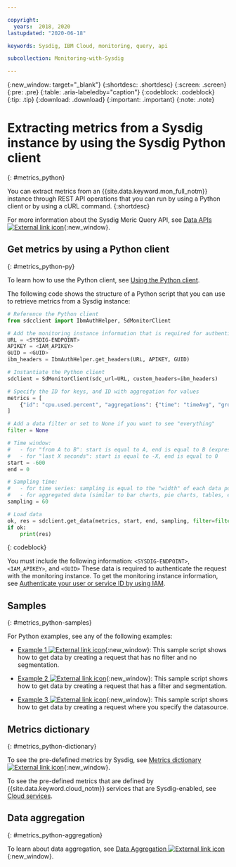 ```yaml
---

copyright:
  years:  2018, 2020
lastupdated: "2020-06-18"

keywords: Sysdig, IBM Cloud, monitoring, query, api

subcollection: Monitoring-with-Sysdig

---
```


{:new_window: target="_blank"}
{:shortdesc: .shortdesc}
{:screen: .screen}
{:pre: .pre}
{:table: .aria-labeledby="caption"}
{:codeblock: .codeblock}
{:tip: .tip}
{:download: .download}
{:important: .important}
{:note: .note}

# Extracting metrics from a Sysdig instance by using the Sysdig Python client
{: #metrics_python}

You can extract metrics from an {{site.data.keyword.mon_full_notm}} instance through REST API operations that you can run by using a Python client or by using a cURL command.
{:shortdesc}

For more information about the Sysdig Meric Query API, see [Data APIs ![External link icon](../../icons/launch-glyph.svg "External link icon")](https://sysdig.gitbooks.io/sysdig-cloud-api/content/rest_api/data.html){:new_window}.


## Get metrics by using a Python client
{: #metrics_python-py}

To learn how to use the Python client, see [Using the Python client](/docs/Monitoring-with-Sysdig?topic=Monitoring-with-Sysdig-python-client).

The following code shows the structure of a Python script that you can use to retrieve metrics from a Sysdig instance:


```python
# Reference the Python client
from sdcclient import IbmAuthHelper, SdMonitorClient

# Add the monitoring instance information that is required for authentication
URL = <SYSDIG-ENDPOINT> 
APIKEY = <IAM_APIKEY>
GUID = <GUID>
ibm_headers = IbmAuthHelper.get_headers(URL, APIKEY, GUID)

# Instantiate the Python client 
sdclient = SdMonitorClient(sdc_url=URL, custom_headers=ibm_headers)

# Specify the ID for keys, and ID with aggregation for values
metrics = [
    {"id": "cpu.used.percent", "aggregations": {"time": "timeAvg", "group": "avg"}}
]

# Add a data filter or set to None if you want to see "everything"
filter = None

# Time window:
#   - for "from A to B": start is equal to A, end is equal to B (expressed in seconds)
#   - for "last X seconds": start is equal to -X, end is equal to 0
start = -600
end = 0

# Sampling time:
#   - for time series: sampling is equal to the "width" of each data point (expressed in seconds)
#   - for aggregated data (similar to bar charts, pie charts, tables, etc.): sampling is equal to 0
sampling = 60

# Load data
ok, res = sdclient.get_data(metrics, start, end, sampling, filter=filter)
if ok:
    print(res)
```
{: codeblock}


You must include the following information: `<SYSDIG-ENDPOINT>`, `<IAM_APIKEY>`, and `<GUID>` These data is required to authenticate the request with the monitoring instance. To get the monitoring instance information, see [Authenticate your user or service ID by using IAM](/docs/Monitoring-with-Sysdig?topic=Monitoring-with-Sysdig-python-client#python-client-iam-auth).



## Samples
{: #metrics_python-samples}

For Python examples, see any of the following examples:
* [Example 1 ![External link icon](../../icons/launch-glyph.svg "External link icon")](https://github.com/draios/python-sdc-client/blob/master/examples/get_data_simple.py){:new_window}: This  sample script  shows how to get data by creating a request that has no filter and no segmentation.

* [Example 2 ![External link icon](../../icons/launch-glyph.svg "External link icon")](https://github.com/draios/python-sdc-client/blob/master/examples/get_data_advanced.py){:new_window}: This sample script shows how to get data by creating a request that has a filter and segmentation.

* [Example 3 ![External link icon](../../icons/launch-glyph.svg "External link icon")](https://github.com/draios/python-sdc-client/blob/master/examples/get_data_datasource.py){:new_window}: This sample script shows how to get data by creating a request where you specify the datasource.




## Metrics dictionary
{: #metrics_python-dictionary}

To see the pre-defefined metrics by Sysdig, see [Metrics dictionary ![External link icon](../../icons/launch-glyph.svg "External link icon")](https://docs.sysdig.com/en/metrics-dictionary.html){:new_window}.

To see the pre-defined metrics that are defined by {{site.data.keyword.cloud_notm}} services that are Sysdig-enabled, see [Cloud services](/docs/Monitoring-with-Sysdig?topic=Monitoring-with-Sysdig-cloud_services). 


## Data aggregation
{: #metrics_python-aggregation}


To learn about data aggregation, see [Data Aggregation ![External link icon](../../icons/launch-glyph.svg "External link icon")](https://docs.sysdig.com/en/data-aggregation.html){:new_window}.

